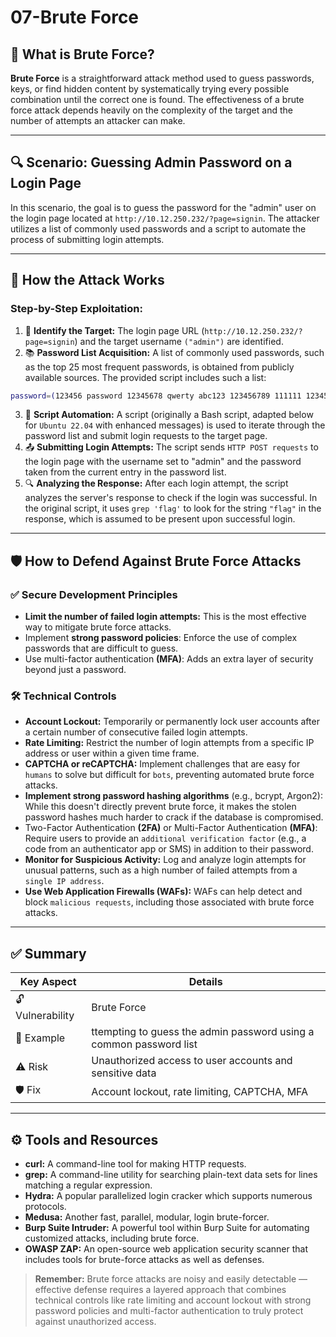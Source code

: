 # 07-Brute Force

## 🧠 What is Brute Force?
**Brute Force** is a straightforward attack method used to guess passwords, keys, or find hidden content by systematically trying every possible combination until the correct one is found. The effectiveness of a brute force attack depends heavily on the complexity of the target and the number of attempts an attacker can make.

---

## 🔍 Scenario: Guessing Admin Password on a Login Page
In this scenario, the goal is to guess the password for the "admin" user on the login page located at `http://10.12.250.232/?page=signin`. The attacker utilizes a list of commonly used passwords and a script to automate the process of submitting login attempts.

---

## 🧨 How the Attack Works
### Step-by-Step Exploitation:
1. 🎯 **Identify the Target:** The login page URL (`http://10.12.250.232/?page=signin`) and the target username `("admin")` are identified.
2. 📚 **Password List Acquisition:** A list of commonly used passwords, such as the top 25 most frequent passwords, is obtained from publicly available sources. The provided script includes such a list:
```bash
password=(123456 password 12345678 qwerty abc123 123456789 111111 1234567 iloveyou adobe123 123123 Admin 1234567890 letmein photoshop 1234 monkey shadow sunshine 12345 password1 princess azerty trustno1 000000)
```
3. 🤖 **Script Automation:** A script (originally a Bash script, adapted below for `Ubuntu 22.04` with enhanced messages) is used to iterate through the password list and submit login requests to the target page.
4. 📤 **Submitting Login Attempts:** The script sends `HTTP POST requests` to the login page with the username set to "admin" and the password taken from the current entry in the password list.
5. 🔍 **Analyzing the Response:** After each login attempt, the script analyzes the server's response to check if the login was successful. In the original script, it uses `grep 'flag'` to look for the string `"flag"` in the response, which is assumed to be present upon successful login.

---

## 🛡️ How to Defend Against Brute Force Attacks
### ✅ Secure Development Principles
- **Limit the number of failed login attempts:** This is the most effective way to mitigate brute force attacks.
- Implement **strong password policies**: Enforce the use of complex passwords that are difficult to guess.
- Use multi-factor authentication **(MFA)**: Adds an extra layer of security beyond just a password.

### 🛠️ Technical Controls
- **Account Lockout:** Temporarily or permanently lock user accounts after a certain number of consecutive failed login attempts.
- **Rate Limiting:** Restrict the number of login attempts from a specific IP address or user within a given time frame.
- **CAPTCHA or reCAPTCHA:** Implement challenges that are easy for `humans` to solve but difficult for `bots`, preventing automated brute force attacks.
- **Implement strong password hashing algorithms** (e.g., bcrypt, Argon2): While this doesn't directly prevent brute force, it makes the stolen password hashes much harder to crack if the database is compromised.
- Two-Factor Authentication **(2FA)** or Multi-Factor Authentication **(MFA)**: Require users to provide an `additional verification factor` (e.g., a code from an authenticator app or SMS) in addition to their password.
- **Monitor for Suspicious Activity:** Log and analyze login attempts for unusual patterns, such as a high number of failed attempts from a `single IP address`.
- **Use Web Application Firewalls (WAFs):** WAFs can help detect and block `malicious requests`, including those associated with brute force attacks.

---

## ✅ Summary

| Key Aspect       | Details                                               |
|------------------|-------------------------------------------------------|
| 🔓 Vulnerability | Brute Force                              |
| 📍 Example       | ttempting to guess the admin password using a common password list |
| ⚠️ Risk          | Unauthorized access to user accounts and sensitive data |
| 🛡️ Fix           | Account lockout, rate limiting, CAPTCHA, MFA |

---

## ⚙️ Tools and Resources
- **curl:** A command-line tool for making HTTP requests.
- **grep:** A command-line utility for searching plain-text data sets for lines matching a regular expression.
- **Hydra:** A popular parallelized login cracker which supports numerous protocols.
- **Medusa:** Another fast, parallel, modular, login brute-forcer.
- **Burp Suite Intruder:** A powerful tool within Burp Suite for automating customized attacks, including brute force.
- **OWASP ZAP:** An open-source web application security scanner that includes tools for brute-force attacks as well as defenses.

> **Remember:** Brute force attacks are noisy and easily detectable — effective defense requires a layered approach that combines technical controls like rate limiting and account lockout with strong password policies and multi-factor authentication to truly protect against unauthorized access.
